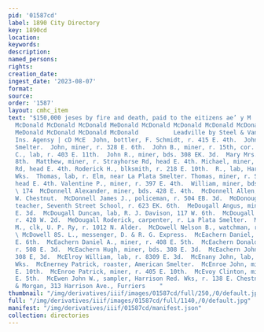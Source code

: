 ```yaml
---
pid: '01587cd'
label: 1890 City Directory
key: 1890cd
location: 
keywords: 
description: 
named_persons: 
rights: 
creation_date: 
ingest_date: '2023-08-07'
format: 
source: 
order: '1587'
layout: cmhc_item
text: "$150,000 jeses by fire and death, paid to the eitizens ae’ y M  McDonald McDonald
  McDonald McDonald McDonald MeDonald McDonald McDonald McDonald McDonald McDonald
  MeDonald McDonald McDonald McDonald          Leadville by Steel & Van Valkenburgh’s
  Ins. Agensy | cD McE  John, bottler, F. Schmidt, r. 415 E. 4th.  John, lab, Elgin
  Smelter.  John, miner, r. 328 E. 6th.  John B., miner, r. 15th, cor. Alder.  John
  C., lab, r. 403 E. 11th.  John R., miner, bds. 308 EK. 3d.  Mary Mrs., r. 211 W.
  8th.  Matthew, miner, r. Strayhorse Rd, head E. 4th. Michael, miner, r. Strayhorse
  Rd, head E. 4th. Roderick H., blksmith, r. 218 E. 10th.  R., lab, Harrison Red.
  Wks.  Thomas, lab, r. Elm, near La Plata Smelter. Thomas, miner, r. Strayhorse Rd,
  head E. 4th. Valentine P., miner, r. 397 E. 4th.  William, miner, bds, 323 E. 6th.
  \ 174  McDonnell Alexander, miner, bds. 428 E. 4th.  McDonnell Allen, lab, r. 621
  W. Chestnut.  McDonnell James J., policeman, r. 504 EB. 3d.  MoDonough T. G. Miss,
  teacher, Seventh Street School, r. 623 EK. 6th.  MeDougall Angus, miner, bds. 308
  E. 3d.  McDougall Duncan, lab, R. J. Davison, 117 W. 6th.  McDougall James, tailor,
  r. 428 W. 2d.  MeDougall Roderick, carpenter, r. La Plata Smelter.  McDowell James
  M., clk, U. P. Ry, r. 1012 N. Alder.  McDowell Nelson B., watchman, r. 1012 N. Alder.
  \ McDowell 8S. L., messenger, D. & R. G. Express.  McEachern Daniel, miner, r. 330
  E. 6th.  McEachern Daniel A., miner, r. 408 E. 5th.  McEachern Donald J., carpenter,
  r. 508 E. 3d.  McEachern Hugh, miner, bds. 308 E. 3d.  McEachern John, miner, bds.
  308 E, 3d.  McElroy William, lab, r. 8309 E. 3d.  McEnany John, lab, Harrison Red.
  Wks.  McEnerney Patrick, roaster, American Smelter.  McEnroe John, miner, r. 405
  E. 10th.  McEnroe Patrick, miner, r. 405 E. 10th.  McEvoy Clinton, miner, r. 703
  E. 5th.  McEwen John W., sampler, Harrison Red. Wks, r. 138 E. Chestnut.  Brewa
  & Morgan, 313 Harrison Ave., Furriers    "
thumbnail: "/img/derivatives/iiif/images/01587cd/full/250,/0/default.jpg"
full: "/img/derivatives/iiif/images/01587cd/full/1140,/0/default.jpg"
manifest: "/img/derivatives/iiif/01587cd/manifest.json"
collection: directories
---
```

